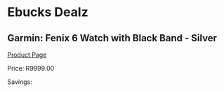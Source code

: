 
# Ebucks Dealz
## Garmin: Fenix 6 Watch with Black Band - Silver
[Product Page](https://www.ebucks.com/web/shop/productSelected.do?prodId=646532097&catId=872270976)

Price: R9999.00

Savings: 


	
